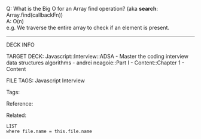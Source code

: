 Q: What is the Big O for an Array find operation? (aka **search**: Array.find(callbackFn))  
A: O(n)  
e.g. We traverse the entire array to check if an element is present.
<!--ID: 1690027055242-->

---

DECK INFO

TARGET DECK: Javascript::Interview::ADSA - Master the coding interview data structures algorithms - andrei neagoie::Part I - Content::Chapter 1 - Content

FILE TAGS: Javascript Interview

Tags:

Reference:

Related:

```dataview
LIST
where file.name = this.file.name
```
